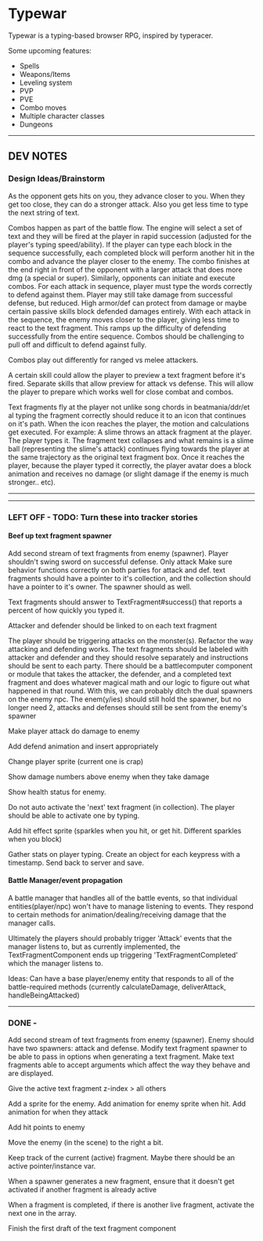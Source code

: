 # Typewar

Typewar is a typing-based browser RPG, inspired by typeracer.

Some upcoming features:

* Spells
* Weapons/Items
* Leveling system
* PVP
* PVE
* Combo moves
* Multiple character classes
* Dungeons

---

## DEV NOTES

### Design Ideas/Brainstorm
As the opponent gets hits on you, they advance closer to you. When they get 
too close, they can do a stronger attack. Also you get less time to type the
next string of text.

Combos happen as part of the battle flow. The engine will select a set of text
and they will be fired at the player in rapid succession (adjusted for the
player's typing speed/ability). If the player can type each block in the
sequence successfully, each completed block will perform another hit in the
combo and advance the player closer to the enemy. The combo finishes at the end
right in front of the opponent with a larger attack that does more dmg (a 
special or super). Similarly, opponents can initiate and execute combos. For
each attack in sequence, player must type the words correctly to defend against
them. Player may still take damage from successful defense, but reduced. High
armor/def can protect from damage or maybe certain passive skills block 
defended damages entirely. With each attack in the sequence, the enemy moves
closer to the player, giving less time to react to the text fragment. This
ramps up the difficulty of defending successfully from the entire sequence.
Combos should be challenging to pull off and difficult to defend against fully.

Combos play out differently for ranged vs melee attackers.

A certain skill could allow the player to preview a text fragment before it's
fired. Separate skills that allow preview for attack vs defense. This will
allow the player to prepare which works well for close combat and combos.

Text fragments fly at the player not unlike song chords in beatmania/ddr/et al
typing the fragment correctly should reduce it to an icon that continues on 
it's path. When the icon reaches the player, the motion and calculations get
executed. For example: A slime throws an attack fragment at the player. The
player types it. The fragment text collapses and what remains is a slime ball
(representing the slime's attack) continues flying towards the player at the
same trajectory as the original text fragment box. Once it reaches the player,
because the player typed it correctly, the player avatar does a block animation
and receives no damage (or slight damage if the enemy is much stronger.. etc).

---

---

### LEFT OFF - TODO: Turn these into tracker stories

#### Beef up text fragment spawner

  Add second stream of text fragments from enemy (spawner). 
    Player shouldn't swing sword on successful defense. Only attack
    Make sure behavior functions correctly on both parties for attack and def.
    text fragments should have a pointer to it's collection, and the collection
    should have a pointer to it's owner. The spawner should as well.

  Text fragments should answer to TextFragment#success() that reports a percent
  of how quickly you typed it.

  Attacker and defender should be linked to on each text fragment

  The player should be triggering attacks on the monster(s).
  Refactor the way attacking and defending works. The text fragments should be
  labeled with attacker and defender and they should resolve separately and
  instructions should be sent to each party.
  There should be a battlecomputer component or module that takes the attacker,
  the defender, and a completed text fragment and does whatever magical math
  and our logic to figure out what happened in that round.
  With this, we can probably ditch the dual spawners on the enemy npc. The
  enem(y/ies) should still hold the spawner, but no longer need 2, attacks
  and defenses should still be sent from the enemy's spawner

  Make player attack do damage to enemy

  Add defend animation and insert appropriately

  Change player sprite (current one is crap)

  Show damage numbers above enemy when they take damage

  Show health status for enemy.

  Do not auto activate the 'next' text fragment (in collection). The player 
  should be able to activate one by typing.

  Add hit effect sprite (sparkles when you hit, or get hit.  Different sparkles
  when you block)

  Gather stats on player typing.
    Create an object for each keypress with a timestamp. Send back to server 
    and save.

#### Battle Manager/event propagation

  A battle manager that handles all of the battle events, so that individual entities(player/npc) won't
  have to manage listening to events. They respond to certain methods for animation/dealing/receiving damage
  that the manager calls.

  Ultimately the players should probably trigger 'Attack' events that the manager listens to, but as currently
  implemented, the TextFragmentComponent ends up triggering 'TextFragmentCompleted' which the manager listens to.

  Ideas:
    Can have a base player/enemy entity that responds to all of the battle-required methods (currently calculateDamage, deliverAttack, handleBeingAttacked)

---
### DONE - 

  Add second stream of text fragments from enemy (spawner). 
    Enemy should have two spawners: attack and defense.
    Modify text fragment spawner to be able to pass in options when generating a text fragment. Make text fragments able to accept arguments which affect the way they behave and are displayed.

  Give the active text fragment z-index > all others

  Add a sprite for the enemy.
    Add animation for enemy sprite when hit.
    Add animation for when they attack

  Add hit points to enemy

  Move the enemy (in the scene) to the right a bit.

  Keep track of the current (active) fragment.  Maybe there should be an
  active pointer/instance var.

  When a spawner generates a new fragment, ensure that it doesn't get
  activated if another fragment is already active

  When a fragment is completed, if there is another live fragment, activate
  the next one in the array.


  Finish the first draft of the text fragment component
